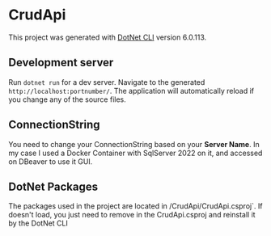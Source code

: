 # CrudApi
This project was generated with [DotNet CLI](https://learn.microsoft.com/pt-br/dotnet/core/tools/) version 6.0.113.

## Development server
Run `dotnet run` for a dev server. Navigate to the generated `http://localhost:portnumber/`. The application will automatically reload if you change any of the source files.
    

## ConnectionString
You need to change your ConnectionString based on your <strong>Server Name</strong>. In my case I used a Docker Container with SqlServer 2022 on it, and accessed on DBeaver to use it GUI.
    
## DotNet Packages
The packages used in the project are located in /CrudApi/CrudApi.csproj`. If doesn't load, you just need to remove in the CrudApi.csproj and reinstall it by the DotNet CLI
